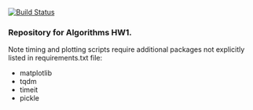 [![Build Status](https://travis-ci.org/ghartoularos/hw1.svg?branch=master)](https://travis-ci.org/ghartoularos/hw1)

### Repository for Algorithms HW1.
Note timing and plotting scripts require additional packages not explicitly listed in requirements.txt file:
* matplotlib
* tqdm
* timeit
* pickle
